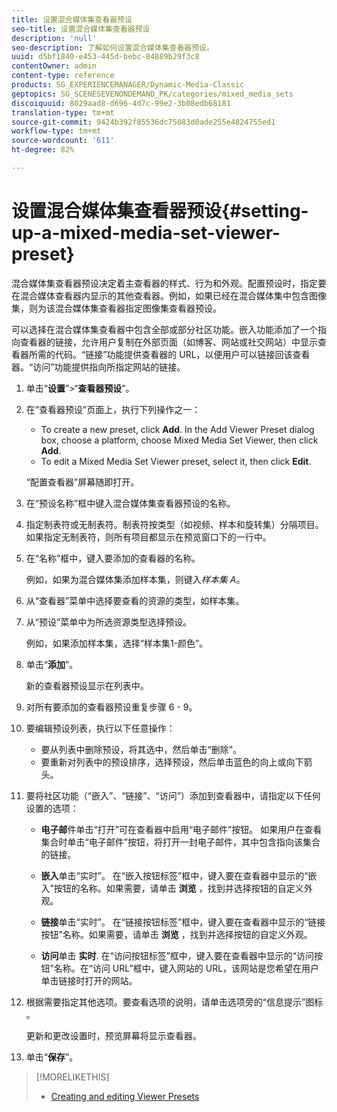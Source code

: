 ```yaml
---
title: 设置混合媒体集查看器预设
seo-title: 设置混合媒体集查看器预设
description: 'null'
seo-description: 了解如何设置混合媒体集查看器预设。
uuid: d5bf1840-e453-445d-bebc-84889b29f3c8
contentOwner: admin
content-type: reference
products: SG_EXPERIENCEMANAGER/Dynamic-Media-Classic
geptopics: SG_SCENESEVENONDEMAND_PK/categories/mixed_media_sets
discoiquuid: 8029aad8-d696-4d7c-99e2-3b08edb68181
translation-type: tm+mt
source-git-commit: 9424b392f85536dc75083d0ade255e4824755ed1
workflow-type: tm+mt
source-wordcount: '611'
ht-degree: 82%

---
```



# 设置混合媒体集查看器预设{#setting-up-a-mixed-media-set-viewer-preset}

混合媒体集查看器预设决定着主查看器的样式、行为和外观。配置预设时，指定要在混合媒体查看器内显示的其他查看器。例如，如果已经在混合媒体集中包含图像集，则为该混合媒体集查看器指定图像集查看器预设。

可以选择在混合媒体集查看器中包含全部或部分社区功能。嵌入功能添加了一个指向查看器的链接，允许用户复制在外部页面（如博客、网站或社交网站）中显示查看器所需的代码。“链接”功能提供查看器的 URL，以便用户可以链接回该查看器。“访问”功能提供指向所指定网站的链接。

1. 单击“**设置**”>“**查看器预设**”。
1. 在“查看器预设”页面上，执行下列操作之一：

   * To create a new preset, click **Add**. In the Add Viewer Preset dialog box, choose a platform, choose Mixed Media Set Viewer, then click **Add**.
   * To edit a Mixed Media Set Viewer preset, select it, then click **Edit**.

   “配置查看器”屏幕随即打开。

1. 在“预设名称”框中键入混合媒体集查看器预设的名称。
1. 指定制表符或无制表符。制表符按类型（如视频、样本和旋转集）分隔项目。如果指定无制表符，则所有项目都显示在预览窗口下的一行中。
1. 在“名称”框中，键入要添加的查看器的名称。

   例如，如果为混合媒体集添加样本集，则键入&#x200B;*样本集 A*。

1. 从“查看器”菜单中选择要查看的资源的类型，如样本集。
1. 从“预设”菜单中为所选资源类型选择预设。

   例如，如果添加样本集，选择“样本集1-颜色”。

1. 单击“**添加**”。

   新的查看器预设显示在列表中。

1. 对所有要添加的查看器预设重复步骤 6 - 9。
1. 要编辑预设列表，执行以下任意操作：

   * 要从列表中删除预设，将其选中，然后单击“删除”。
   * 要重新对列表中的预设排序，选择预设，然后单击蓝色的向上或向下箭头。

1. 要将社区功能（“嵌入”、“链接”、“访问”）添加到查看器中，请指定以下任何设置的选项：

   * **电子邮**&#x200B;件单击“打开”可在查看器中启用“电子邮件”按钮。 如果用户在查看集合时单击“电子邮件”按钮，将打开一封电子邮件，其中包含指向该集合的链接。

   * **嵌入**&#x200B;单击“实时”。 在“嵌入按钮标签”框中，键入要在查看器中显示的“嵌入”按钮的名称。如果需要，请单击 
**浏览** ，找到并选择按钮的自定义外观。

   * **链接**&#x200B;单击“实时”。 在“链接按钮标签”框中，键入要在查看器中显示的“链接按钮”名称。如果需要，请单击 
**浏览** ，找到并选择按钮的自定义外观。

   * **访问**&#x200B;单击 
**实时**. 在“访问按钮标签”框中，键入要在查看器中显示的“访问按钮”名称。在“访问 URL”框中，键入网站的 URL，该网站是您希望在用户单击链接时打开的网站。

1. 根据需要指定其他选项。要查看选项的说明，请单击选项旁的“信息提示”图标 。

   更新和更改设置时，预览屏幕将显示查看器。

1. 单击“**保存**”。

>[!MORELIKETHIS]
>
>* [Creating and editing Viewer Presets](application-setup.md#adding_and_editing_viewer_presets)

